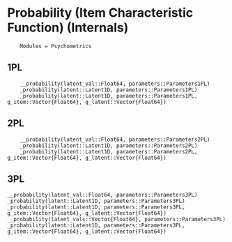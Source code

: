 # Probability (Item Characteristic Function) (Internals)

```@meta
    Modules = Psychometrics
```

## 1PL

```@docs
    __probability(latent_val::Float64, parameters::Parameters1PL)
    _probability(latent::Latent1D, parameters::Parameters1PL)
    _probability(latent::Latent1D, parameters::Parameters1PL, g_item::Vector{Float64}, g_latent::Vector{Float64})
```

## 2PL

```@docs
    __probability(latent_val::Float64, parameters::Parameters2PL)
    _probability(latent::Latent1D, parameters::Parameters2PL)
    _probability(latent::Latent1D, parameters::Parameters2PL, g_item::Vector{Float64}, g_latent::Vector{Float64})
```

## 3PL
    __probability(latent_val::Float64, parameters::Parameters3PL)
    _probability(latent::Latent1D, parameters::Parameters3PL)
    _probability(latent::Latent1D, parameters::Parameters3PL,  g_item::Vector{Float64}, g_latent::Vector{Float64})
    __probability(latent_vals::Vector{Float64}, parameters::Parameters3PL)
    _probability(latent::Latent1D, parameters::Parameters3PL,  g_item::Vector{Float64}, g_latent::Vector{Float64})
```

